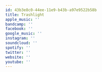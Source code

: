 ```yaml
---
id: 43b3e8c0-44ee-11e9-b43b-a97e9522b58b
title: Trashlight
apple_music: ''
bandcamp: ''
facebook: ''
google_music: ''
instagram: ''
soundcloud: ''
spotify: ''
twitter: ''
website: ''
youtube: ''
---
```

